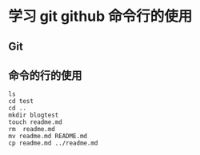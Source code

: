# 学习 git github 命令行的使用

## Git


## 命令的行的使用
```
ls
cd test
cd ..
mkdir blogtest
touch readme.md
rm  readme.md
mv readme.md README.md
cp readme.md ../readme.md
```